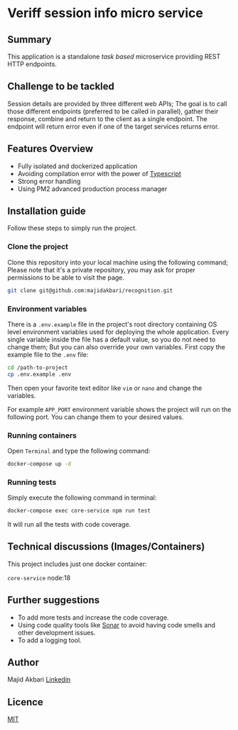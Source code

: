# Veriff session info micro service

## Summary

This application is a standalone _task based_ microservice providing REST HTTP endpoints.

## Challenge to be tackled
Session details are provided by three different web APIs; The goal is to call those different endpoints (preferred to be called in parallel),
gather their response, combine and return to the client as a single endpoint. The endpoint will return error even if one of the
target services returns error.

## Features Overview

* Fully isolated and dockerized application
* Avoiding compilation error with the power of [Typescript](https://www.typescriptlang.org/)
* Strong error handling
* Using PM2 advanced production process manager

## Installation guide

Follow these steps to simply run the project.

### Clone the project

Clone this repository into your local machine using the following command;
Please note that it's a private repository, you may ask for proper permissions to be able to visit the page.
```bash
git clone git@github.com:majidakbari/recognition.git
```

### Environment variables

There is a `.env.example` file in the project's root directory containing OS level environment variables used for
deploying the whole application. Every single variable inside the file has a default value, so you
do not need to change them; But you can also override your own variables. First copy the example file to the `.env`
file:

```bash
cd /path-to-project
cp .env.example .env
```

Then open your favorite text editor like `vim` or `nano` and change the variables.

For example `APP_PORT` environment variable shows the project will run on the following port. You can change them to
your desired values.

### Running containers

Open `Terminal` and type the following command:

```bash
docker-compose up -d 
```

### Running tests

Simply execute the following command in terminal:

```bash
docker-compose exec core-service npm run test
```

It will run all the tests with code coverage.

## Technical discussions (Images/Containers)

This project includes just one docker container:

`core-service`
node:18

## Further suggestions

* To add more tests and increase the code coverage.
* Using code quality tools like [Sonar](https://www.sonarqube.org/) to avoid having code smells and other development
  issues.
* To add a logging tool.

## Author

Majid Akbari [Linkedin](https://linkedin.com/in/majid-akbari)

## Licence

[MIT](https://choosealicense.com/licenses/mit/)